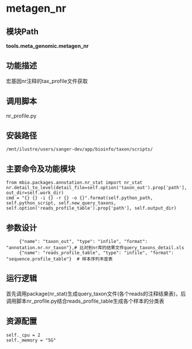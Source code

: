 metagen_nr
==========================

模块Path
-----------

**tools.meta_genomic.metagen_nr**

功能描述
-----------------------------------

宏基因nr注释的tax_profile文件获取

调用脚本
-----------------------------------

nr_profile.py

安装路径
-----------------------------------

`/mnt/ilustre/users/sanger-dev/app/bioinfo/taxon/scripts/`

主要命令及功能模块
-----------------------------------

```
from mbio.packages.annotation.nr_stat import nr_stat
nr.detail_to_level(detail_file=self.option('taxon_out').prop['path'], out_dir=self.work_dir)
cmd = "{} {} -i {} -r {} -o {}".format(self.python_path, self.python_script, self.new_query_taxons, self.option('reads_profile_table').prop['path'], self.output_dir)

```

参数设计
-----------------------------------

```
     {"name": "taxon_out", "type": "infile", "format": "annotation.nr.nr_taxon"},# 比对到nr库的结果文件query_taxons_detail.xls
     {"name": "reads_profile_table", "type": "infile", "format": "sequence.profile_table"}  # 样本序列丰度表
```

运行逻辑
-----------------------------------

首先调用package(nr_stat)生成query_taxon文件(各个reads的注释结果表)，后调用脚本nr_profile.py结合reads_profile_table生成各个样本的分类表

资源配置
-----------------------------------

```
self._cpu = 2
self._memory = "5G"
```
